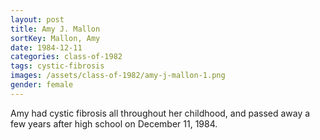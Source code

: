 ```yaml
---
layout: post
title: Amy J. Mallon
sortKey: Mallon, Amy
date: 1984-12-11
categories: class-of-1982
tags: cystic-fibrosis
images: /assets/class-of-1982/amy-j-mallon-1.png
gender: female
---
```

Amy had cystic fibrosis all throughout her childhood, and passed away a few years after high school on December 11, 1984.
